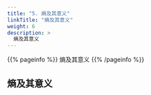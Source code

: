 ```yaml
---
title: "5. 熵及其意义"
linkTitle: "熵及其意义"
weight: 6
description: >
  熵及其意义
---
```


{{% pageinfo %}}
熵及其意义
{{% /pageinfo %}}


## 熵及其意义

